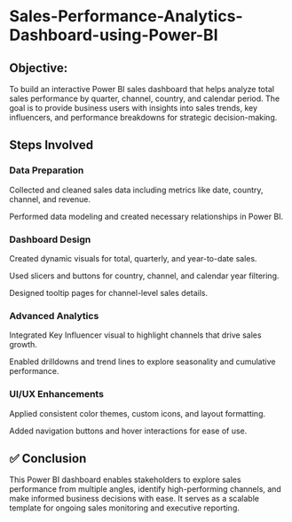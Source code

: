 # Sales-Performance-Analytics-Dashboard-using-Power-BI

## Objective:
To build an interactive Power BI sales dashboard that helps analyze total sales performance by quarter, channel, country, and calendar period. The goal is to provide business users with insights into sales trends, key influencers, and performance breakdowns for strategic decision-making.

## Steps Involved

### Data Preparation

Collected and cleaned sales data including metrics like date, country, channel, and revenue.

Performed data modeling and created necessary relationships in Power BI.

### Dashboard Design

Created dynamic visuals for total, quarterly, and year-to-date sales.

Used slicers and buttons for country, channel, and calendar year filtering.

Designed tooltip pages for channel-level sales details.

### Advanced Analytics

Integrated Key Influencer visual to highlight channels that drive sales growth.

Enabled drilldowns and trend lines to explore seasonality and cumulative performance.

### UI/UX Enhancements

Applied consistent color themes, custom icons, and layout formatting.

Added navigation buttons and hover interactions for ease of use.

## ✅ Conclusion
This Power BI dashboard enables stakeholders to explore sales performance from multiple angles, identify high-performing channels, and make informed business decisions with ease. It serves as a scalable template for ongoing sales monitoring and executive reporting.
